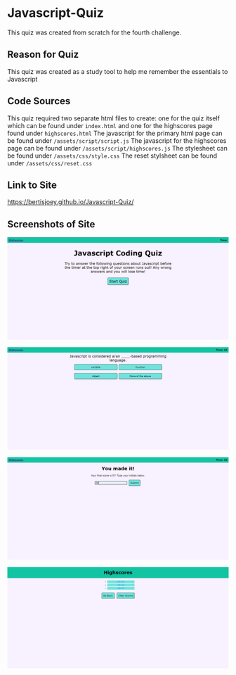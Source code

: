 # Javascript-Quiz
This quiz was created from scratch for the fourth challenge.

## Reason for Quiz
This quiz was created as a study tool to help me remember the essentials to Javascript

## Code Sources

This quiz required two separate html files to create: one for the quiz itself which can be found under ```index.html``` and one for the highscores page found under ```highscores.html```
The javascript for the primary html page can be found under ```/assets/script/script.js```
The javascript for the highscores page can be found under ```/assets/script/highscores.js```
The stylesheet can be found under ```/assets/css/style.css```
The reset stylsheet can be found under ```/assets/css/reset.css```


## Link to Site
https://bertisjoey.github.io/Javascript-Quiz/

## Screenshots of Site
![Screenshot of first page](./assets/images/screenshot-quiz.png)

![Screenshot of a question](./assets/images/screenshot-questions.png)

![Screenshot of scoring page](./assets/images/screenshot-form-page.png)

![Screenshot of highscores page](./assets/images/screenshot-highscores.png)

